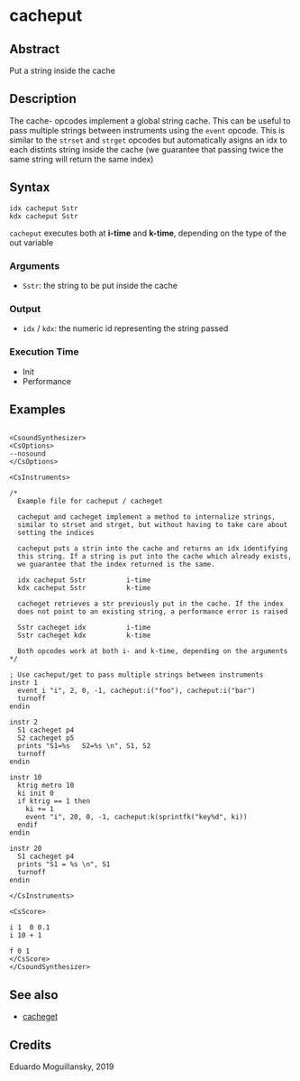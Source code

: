 # cacheput

## Abstract

Put a string inside the cache


## Description

The cache- opcodes implement a global string cache. This can be useful to
pass multiple strings between instruments using the `event` opcode. This is
similar to the `strset` and `strget` opcodes but automatically asigns an idx
to each distints string inside the cache (we guarantee that passing twice 
the same string will return the same index)

## Syntax

    idx cacheput Sstr
    kdx cacheput Sstr
    
`cacheput` executes both at **i-time** and **k-time**, depending on the type of
the out variable

### Arguments

* `Sstr`: the string to be put inside the cache

### Output

* `idx` / `kdx`: the numeric id representing the string passed


### Execution Time

* Init 
* Performance

## Examples

```csound 

<CsoundSynthesizer>
<CsOptions>
--nosound
</CsOptions>

<CsInstruments>

/*
  Example file for cacheput / cacheget

  cacheput and cacheget implement a method to internalize strings,
  similar to strset and strget, but without having to take care about
  setting the indices

  cacheput puts a strin into the cache and returns an idx identifying 
  this string. If a string is put into the cache which already exists,
  we guarantee that the index returned is the same. 

  idx cacheput Sstr          i-time
  kdx cacheput Sstr          k-time

  cacheget retrieves a str previously put in the cache. If the index
  does not point to an existing string, a performance error is raised

  Sstr cacheget idx          i-time
  Sstr cacheget kdx          k-time

  Both opcodes work at both i- and k-time, depending on the arguments
*/

; Use cacheput/get to pass multiple strings between instruments
instr 1  
  event_i "i", 2, 0, -1, cacheput:i("foo"), cacheput:i("bar")
  turnoff
endin

instr 2
  S1 cacheget p4
  S2 cacheget p5
  prints "S1=%s   S2=%s \n", S1, S2
  turnoff
endin

instr 10
  ktrig metro 10
  ki init 0
  if ktrig == 1 then
    ki += 1
    event "i", 20, 0, -1, cacheput:k(sprintfk("key%d", ki))
  endif
endin

instr 20
  S1 cacheget p4
  prints "S1 = %s \n", S1
  turnoff
endin

</CsInstruments>

<CsScore>

i 1  0 0.1
i 10 + 1

f 0 1
</CsScore>
</CsoundSynthesizer>

```


## See also

* [cacheget](cacheget.md)

## Credits

Eduardo Moguillansky, 2019
